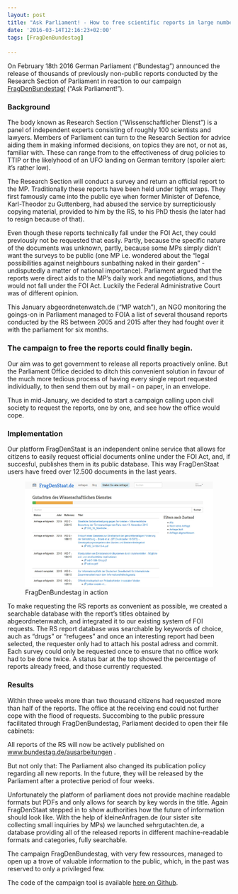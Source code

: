 ```yaml
---
layout: post
title: "Ask Parliament! - How to free scientific reports in large numbers"
date: '2016-03-14T12:16:23+02:00'
tags: [FragDenBundestag]

---
```


On February 18th 2016 German Parliament (“Bundestag”) announced the release of thousands of previously non-public reports conducted by the Research Section of Parliament in reaction to our campaign <a href="http://fragdenbundestag.de/">FragDenBundestag!</a> (“Ask Parliament!”).
<h3>Background</h3>

The body known as Research Section (“Wissenschaftlicher Dienst”) is a panel of independent experts consisting of roughly 100 scientists and lawyers. Members of Parliament can turn to the Research Section for advice aiding them in making informed decisions, on topics they are not, or not as, familiar with. These can range from  to the effectiveness of drug policies to TTIP or the likelyhood of an UFO landing on German territory (spoiler alert: it’s rather low).

The Research Section will conduct a survey and return an official report to the MP. Traditionally these reports have been held under tight wraps. They first famously came into the public eye when former Minister of Defence, Karl-Theodor zu Guttenberg, had abused the service by surrepticiously copying material, provided to him by the RS, to his PhD thesis (he later had to resign because of that).

Even though these reports technically fall under the FOI Act, they could previously not be requested that easily. Partly, because the specific nature of the documents was unknown, partly, because some MPs simply didn’t want the surveys to be public (one MP i.e. wondered about the “legal possibilities against neighbours sunbathing naked in their garden” - undisputedly a matter of national importance). Parliament argued that the reports were direct aids to the MP’s daily work and negotiations, and thus would not fall under the FOI Act. Luckily the Federal Administrative Court was of different opinion.

This January abgeordnetenwatch.de (“MP watch”), an NGO monitoring the goings-on in Parliament  managed to FOIA a list of several thousand reports conducted by the RS between 2005 and 2015  after they had fought over it with the parliament for six months.
<h3>The campaign to free the reports could finally begin.</h3>

Our aim was to get government to release all reports proactively online. But the Parliament Office decided to ditch this convenient solution in favour of the much more tedious process of having every single report requested individually, to then send them out by mail - on paper, in an envelope.

Thus in mid-January, we decided to start a campaign calling upon civil society to request the reports, one by one, and see how the office would cope.
<h3>Implementation</h3>

Our platform FragDenStaat is an independent online service that allows for citizens to easily request official documents online under the FOI Act, and, if succesful, publishes them in its public database. This way FragDenStaat users have freed over 12.500 documents in the last years.

<figure><img src="20-1.jpg" width="600"><figcaption>FragDenBundestag in action</figcaption></figure>

To make requesting the RS reports as convenient as possible, we created a searchable database with the report’s titles obtained by abgeordnetenwatch, and integrated it to our existing system of FOI requests. The RS report database was searchable by keywords of choice, auch as “drugs” or “refugees” and once an interesting report had been selected, the requester only had to attach his postal adress and commit. Each survey could only be requested once to ensure that no office work had to be done twice. A status bar at the top showed the percentage of reports already freed, and those currently requested.
<h3>Results</h3>

Within three weeks more than two thousand citizens had requested more than half of the reports. The office at the receiving end could not further cope with the flood of requests. Succombing to the public pressure facilitated through FragDenBundestag, Parliament decided to open their file cabinets:

All reports of the RS will now be actively published on www.bundestag.de/ausarbeitungen .

But not only that: The Parliament also changed its publication policy regarding all new reports. In the future, they will be released by the Parliament after a protective period of four weeks.

Unfortunately the platform of parliament does not provide machine readable formats but PDFs and only allows for search by key words in the title. Again FragDenStaat stepped in to show authorities how the future of information should look like. With the help of kleineAnfragen.de (our sister site collecting small inquiries by MPs) we launched sehrgutachten.de, a database providing all of the released reports in different machine-readable formats and categories, fully searchable.

The campaign FragDenBundestag, with very few ressources, managed to open up a trove of valuable information to the public, which, in the past was reserved to only a privileged few.

The code of the campaign tool is available <a href="https://fragdenstaat.de/fds-admin/froide_campaign/">here on Github</a>.
